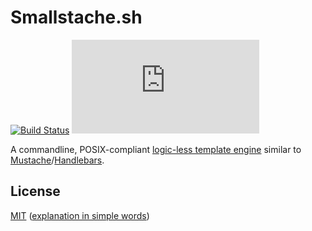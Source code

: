 # Smallstache.sh

[![Build Status](https://dl.circleci.com/status-badge/img/gh/macie/smallstache.sh/tree/master.svg?style=shield)](https://dl.circleci.com/status-badge/redirect/gh/macie/smallstache.sh/tree/master)
[![License](https://img.shields.io/github/license/macie/smallstache.sh)](https://tldrlegal.com/license/mit-license)

A commandline, POSIX-compliant [logic-less template engine](https://en.wikipedia.org/wiki/Web_template_system)
similar to [Mustache](https://mustache.github.io/)/[Handlebars](http://handlebarsjs.com/).

## License

[MIT](./LICENSE) ([explanation in simple words](https://tldrlegal.com/license/mit-license))


